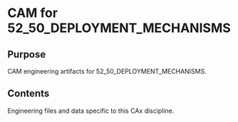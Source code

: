 # CAM for 52_50_DEPLOYMENT_MECHANISMS

## Purpose
CAM engineering artifacts for 52_50_DEPLOYMENT_MECHANISMS.

## Contents
Engineering files and data specific to this CAx discipline.
